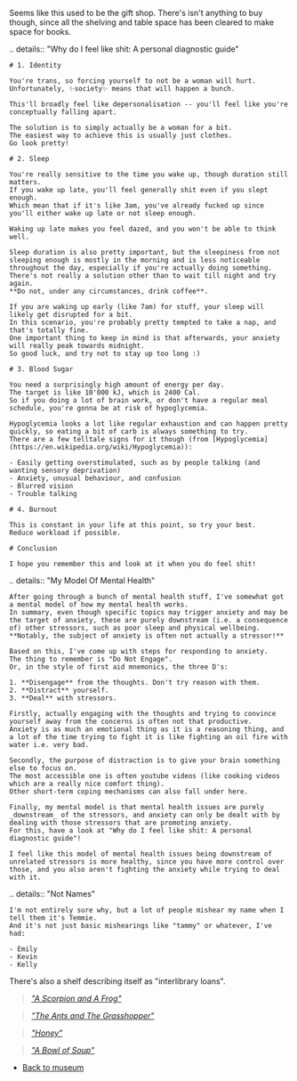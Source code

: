 Seems like this used to be the gift shop.
There's isn't anything to buy though, since all the shelving and table space has been cleared to make space for books.

.. details:: "Why do I feel like shit: A personal diagnostic guide"

	# 1. Identity

	You're trans, so forcing yourself to not be a woman will hurt.
	Unfortunately, ✨society✨ means that will happen a bunch.

	This'll broadly feel like depersonalisation -- you'll feel like you're conceptually falling apart.

	The solution is to simply actually be a woman for a bit.
	The easiest way to achieve this is usually just clothes.
	Go look pretty!

	# 2. Sleep

	You're really sensitive to the time you wake up, though duration still matters.
	If you wake up late, you'll feel generally shit even if you slept enough.
	Which mean that if it's like 3am, you've already fucked up since you'll either wake up late or not sleep enough.

	Waking up late makes you feel dazed, and you won't be able to think well.

	Sleep duration is also pretty important, but the sleepiness from not sleeping enough is mostly in the morning and is less noticeable throughout the day, especially if you're actually doing something.
	There's not really a solution other than to wait till night and try again.
	**Do not, under any circumstances, drink coffee**.

	If you are waking up early (like 7am) for stuff, your sleep will likely get disrupted for a bit.
	In this scenario, you're probably pretty tempted to take a nap, and that's totally fine.
	One important thing to keep in mind is that afterwards, your anxiety will really peak towards midnight.
	So good luck, and try not to stay up too long :)

	# 3. Blood Sugar

	You need a surprisingly high amount of energy per day.
	The target is like 10'000 kJ, which is 2400 Cal.
	So if you doing a lot of brain work, or don't have a regular meal schedule, you're gonna be at risk of hypoglycemia.

	Hypoglycemia looks a lot like regular exhaustion and can happen pretty quickly, so eating a bit of carb is always something to try.
	There are a few telltale signs for it though (from [Hypoglycemia](https://en.wikipedia.org/wiki/Hypoglycemia)):

	- Easily getting overstimulated, such as by people talking (and wanting sensory deprivation)
	- Anxiety, unusual behaviour, and confusion
	- Blurred vision
	- Trouble talking

	# 4. Burnout

	This is constant in your life at this point, so try your best.
	Reduce workload if possible.

	# Conclusion

	I hope you remember this and look at it when you do feel shit!

.. details:: "My Model Of Mental Health"

	After going through a bunch of mental health stuff, I've somewhat got a mental model of how my mental health works.
	In summary, even though specific topics may trigger anxiety and may be the target of anxiety, these are purely downstream (i.e. a consequence of) other stressors, such as poor sleep and physical wellbeing.
	**Notably, the subject of anxiety is often not actually a stressor!**

	Based on this, I've come up with steps for responding to anxiety.
	The thing to remember is "Do Not Engage".
	Or, in the style of first aid mnemonics, the three D's:

	1. **Disengage** from the thoughts. Don't try reason with them.
	2. **Distract** yourself.
	3. **Deal** with stressors.

	Firstly, actually engaging with the thoughts and trying to convince yourself away from the concerns is often not that productive.
	Anxiety is as much an emotional thing as it is a reasoning thing, and a lot of the time trying to fight it is like fighting an oil fire with water i.e. very bad.

	Secondly, the purpose of distraction is to give your brain something else to focus on.
	The most accessible one is often youtube videos (like cooking videos which are a really nice comfort thing).
	Other short-term coping mechanisms can also fall under here.

	Finally, my mental model is that mental health issues are purely _downstream_ of the stressors, and anxiety can only be dealt with by dealing with those stressors that are promoting anxiety.
	For this, have a look at "Why do I feel like shit: A personal diagnostic guide"!

	I feel like this model of mental health issues being downstream of unrelated stressors is more healthy, since you have more control over those, and you also aren't fighting the anxiety while trying to deal with it.

.. details:: "Not Names"

	I'm not entirely sure why, but a lot of people mishear my name when I tell them it's Temmie.
	And it's not just basic mishearings like "tammy" or whatever, I've had:

	- Emily
	- Kevin
	- Kelly

There's also a shelf describing itself as "interlibrary loans".

> _["A Scorpion and A Frog"](https://www.tumblr.com/sparkling-woter/687395556265525248/a-scorpion-not-knowing-how-to-swim-asked-a-frog)_

> _["The Ants and The Grasshopper"](https://www.narrativeark.xyz/p/the-ants-and-grasshopperhtml)_

> _["Honey"](https://www.tumblr.com/inkskinned/611002739643826176/when-the-honey-showed-up-we-all-just-took-it)_

> _["A Bowl of Soup"](https://scp-wiki.wikidot.com/scp-348)_

- [Back to museum](#museum)
